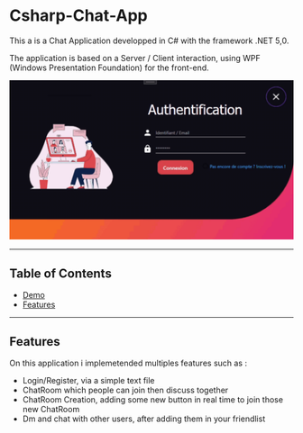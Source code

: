 # Csharp-Chat-App

This a is a Chat Application developped in C# with the framework .NET 5,0. 

The application is based on a Server / Client interaction, using WPF (Windows Presentation Foundation) for the front-end. 
<br>
<p align="center"><img src="Ressources/Images/C-Project-Github.gif"\></p>


---

## Table of Contents 
- [Demo](#CDemo)
- [Features](#features)


---

## Features
On this application i implemetended multiples features such as :
 - Login/Register, via a simple text file
 - ChatRoom which people can join then discuss together 
 - ChatRoom Creation, adding some new button in real time to join those new ChatRoom
 - Dm and chat with other users, after adding them in your friendlist 
